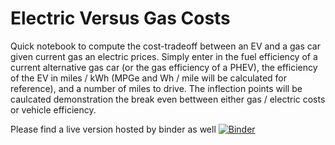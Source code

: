 # Electric Versus Gas Costs

Quick notebook to compute the cost-tradeoff between an EV and a gas car given current gas an electric prices. Simply enter in the fuel efficiency of a current alternative gas car (or the gas efficiency of a PHEV), the efficiency of the EV in miles / kWh (MPGe and Wh / mile will be calculated for reference), and a number of miles to drive. The inflection points will be caulcated demonstration the break even bettween either gas / electric costs or vehicle efficiency.

Please find a live version hosted by binder as well
[![Binder](https://mybinder.org/badge_logo.svg)](https://mybinder.org/v2/gh/imolloy/ev/main)
